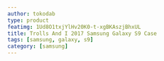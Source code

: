 ```yaml
---
author: tokodab
type: product
featimg: 1Ud8O1txjYlHv20K0-t-xgBKAszjBhxUL
title: Trolls And I 2017 Samsung Galaxy S9 Case
tags: [samsung, galaxy, s9]
category: [samsung]
---
```

